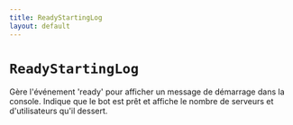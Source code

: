 ```yaml
---
title: ReadyStartingLog
layout: default
---
```


# `ReadyStartingLog`

Gère l'événement 'ready' pour afficher un message de démarrage dans la console. Indique que le bot est prêt et affiche le nombre de serveurs et d'utilisateurs qu'il dessert.

